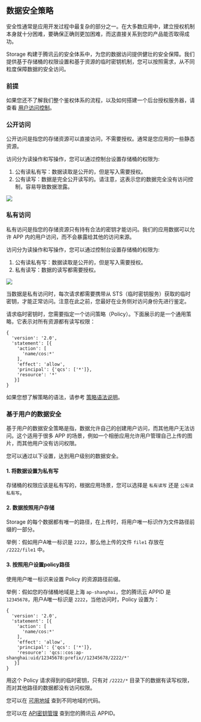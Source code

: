 ## 数据安全策略

安全性通常是应用开发过程中最复杂的部分之一。在大多数应用中，建立授权机制本身就十分困难，要确保正确则更加困难，而这直接关系到您的产品能否取得成功。

Storage 构建于腾讯云的安全体系中，为您的数据访问提供健壮的安全保障。我们提供基于存储桶的权限设置和基于资源的临时密钥机制，您可以按照需求，从不同粒度保障数据的安全访问。

### 前提

如果您还不了解我们整个鉴权体系的流程，以及如何搭建一个后台授权服务器，请查看 [用户访问控制](https://cloud.tencent.com/document/product/666/17922)。

### 公开访问

公开访问是指您的存储资源可以直接访问，不需要授权。通常是您应用的一些静态资源。

访问分为读操作和写操作，您可以通过控制台设置存储桶的权限为:

1. 公有读私有写：数据读取是公开的，但是写入需要授权。
2. 公有读写：数据是完全公开读写的。请注意，这表示您的数据完全没有访问控制，容易导致数据泄露。

![](https://mc.qcloudimg.com/static/img/534ddc525229f91b75ab6d0a7290dacb/image.png)


### 私有访问

私有访问是指您的存储资源只有持有合法的密钥才能访问。我们的应用数据可以允许 APP 内的用户访问，而不会暴露给其他的访问来源。

访问分为读操作和写操作，您可以通过控制台设置存储桶的权限为:

1. 公有读私有写：数据读取是公开的，但是写入需要授权。
2. 私有读写：数据的读写都需要授权。

![](https://mc.qcloudimg.com/static/img/534ddc525229f91b75ab6d0a7290dacb/image.png)

当数据是私有访问时，每次请求都需要携带从 STS（临时密钥服务）获取的临时密钥，才能正常访问。注意在此之前，您最好在业务侧对访问身份先进行鉴定。

请求临时密钥时，您需要指定一个访问策略（Policy）。下面展示的是一个通用策略，它表示对所有资源都有读写权限：

```
{
  'version': '2.0',
  'statement': [{
    'action': [
      'name/cos:*'
    ],
    'effect': 'allow',
    'principal': {'qcs': ['*']},
    'resource': '*'
   }]
}
```

如果您想了解策略的语法，请参考 [策略语法说明](https://cloud.tencent.com/document/product/598/10603)。


### 基于用户的数据安全

基于用户的数据安全策略是指，数据允许自己的创建用户访问，而其他用户无法访问。这个适用于很多 APP 的场景，例如一个相册应用允许用户管理自己上传的图片，而其他用户没有访问权限。

您可以通过以下设置，达到用户级别的数据安全。

#### 1. 将数据设置为私有写

存储桶的权限应该是私有写的，根据应用场景，您可以选择是 `私有读写` 还是 `公有读私有写`。

#### 2. 数据按照用户存储

Storage 的每个数据都有唯一的路径，在上传时，将用户唯一标识作为文件路径前缀的一部分。

举例：假如用户A唯一标识是 `2222`，那么他上传的文件 `file1` 存放在 `/2222/file1` 中。

#### 3. 按照用户设置policy路径

使用用户唯一标识来设置 Policy 的资源路径前缀。

举例：假如您的存储桶地域是上海 `ap-shanghai`，您的腾讯云 APPID 是 `12345678`，用户A唯一标识是 `2222`，当他访问时，Policy 设置为：

```
{
  'version': '2.0',
  'statement': [{
    'action': [
      'name/cos:*'
    ],
    'effect': 'allow',
    'principal': {'qcs': ['*']},
    'resource': 'qcs::cos:ap-shanghai:uid/12345678:prefix//12345678/2222/*'
   }]
}
```

用这个 Policy 请求得到的临时密钥，只有对 `/2222/*` 目录下的数据有读写权限，而对其他路径的数据都没有访问权限。

您可以在 [可用地域](https://cloud.tencent.com/document/product/436/6224) 查到不同地域的代码。

您可以在 [API密钥管理](https://console.cloud.tencent.com/cam/capi) 查到您的腾讯云 APPID。






